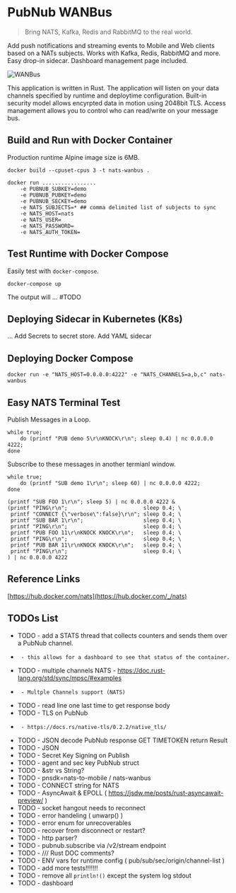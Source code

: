 # PubNub WANBus
> Bring NATS, Kafka, Redis and RabbitMQ to the real world.

Add push notifications and streaming events to Mobile and Web clients
based on a NATs subjects.
Works with Kafka, Redis, RabbitMQ and more.
Easy drop-in sidecar.
Dashboard management page included.

![WANBus](https://repository-images.githubusercontent.com/178954890/dcda8900-6ce9-11e9-9cc5-a6b7b476ad65)

This application is written in Rust.
The application will listen on your data channels specified by runtime
and deploytime configuration.
Built-in security model allows encyrpted data in motion using 2048bit TLS.
Access management allows you to control
who can read/write on your message bus.

## Build and Run with Docker Container

Production runtime Alpine image size is 6MB.

```shell
docker build --cpuset-cpus 3 -t nats-wanbus .
```

```shell
docker run .................
    -e PUBNUB_SUBKEY=demo
    -e PUBNUB_PUBKEY=demo
    -e PUBNUB_SECKEY=demo
    -e NATS_SUBJECTS=* ## comma delimited list of subjects to sync
    -e NATS_HOST=nats
    -e NATS_USER=
    -e NATS_PASSWORD=
    -e NATS_AUTH_TOKEN=
```

## Test Runtime with Docker Compose

Easily test with `docker-compose`.

```shell
docker-compose up
```

The output will ... #TODO

## Deploying Sidecar in Kubernetes (K8s)

...
Add Secrets to secret store.
Add YAML sidecar

## Deploying Docker Compose

```shell
docker run -e "NATS_HOST=0.0.0.0:4222" -e "NATS_CHANNELS=a,b,c" nats-wanbus
```

##  Easy NATS Terminal Test

Publish Messages in a Loop.

```shell
while true;
    do (printf "PUB demo 5\r\nKNOCK\r\n"; sleep 0.4) | nc 0.0.0.0 4222;
done
```

Subscribe to these messages in another termianl window.

```shell
while true;
    do (printf "SUB demo 1\r\n"; sleep 60) | nc 0.0.0.0 4222;
done
```

```shell
(printf "SUB FOO 1\r\n"; sleep 5) | nc 0.0.0.0 4222 &
(printf "PING\r\n";                        sleep 0.4; \
 printf "CONNECT {\"verbose\":false}\r\n"; sleep 0.4; \
 printf "SUB BAR 1\r\n";                   sleep 0.4; \
 printf "PING\r\n";                        sleep 0.4; \
 printf "PUB FOO 11\r\nKNOCK KNOCK\r\n";   sleep 0.4; \
 printf "PING\r\n";                        sleep 0.4; \
 printf "PUB BAR 11\r\nKNOCK KNOCK\r\n";   sleep 0.4; \
 printf "PING\r\n";                        sleep 0.4; \
) | nc 0.0.0.0 4222 
```

## Reference Links

[https://hub.docker.com/nats](https://hub.docker.com/_/nats)


## TODOs List

 - TODO - add a STATS thread that collects counters and sends them over a PubNub channel.
 -      - this allows for a dashboard to see that status of the container.
 - TODO - multiple channels NATS - https://doc.rust-lang.org/std/sync/mpsc/#examples
 -      - Multple Channels support (NATS)
 - TODO - read line one last time to get response body
 - TODO - TLS on PubNub
 -      - https://docs.rs/native-tls/0.2.2/native_tls/
 - TODO - JSON decode PubNub response GET TIMETOKEN return Result
 - TODO - JSON
 - TODO - Secret Key Signing on Publish
 - TODO - agent and sec key PubNub struct
 - TODO - &str vs String?
 - TODO - pnsdk=nats-to-mobile / nats-wanbus
 - TODO - CONNECT string for NATS
 - TODO - AsyncAwait & EPOLL ( https://jsdw.me/posts/rust-asyncawait-preview/  )
 - TODO - socket hangout needs to reconnect
 - TODO - error handeling ( unwarp() )
 - TODO - error enum for unrecoverables
 - TODO - recover from disconnect or restart?
 - TODO - http parser?
 - TODO - pubnub.subscribe via /v2/stream endpoint
 - TODO - /// Rust DOC comments?
 - TODO - ENV vars for runtime config ( pub/sub/sec/origin/channel-list )
 - TODO - add more tests!!!!!!!
 - TODO - remove all `println!()` except the system log stdout
 - TODO - dashboard
